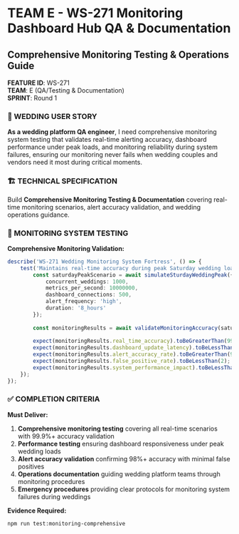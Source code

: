 # TEAM E - WS-271 Monitoring Dashboard Hub QA & Documentation
## Comprehensive Monitoring Testing & Operations Guide

**FEATURE ID**: WS-271  
**TEAM**: E (QA/Testing & Documentation)  
**SPRINT**: Round 1  

### 🎯 WEDDING USER STORY

**As a wedding platform QA engineer**, I need comprehensive monitoring system testing that validates real-time alerting accuracy, dashboard performance under peak loads, and monitoring reliability during system failures, ensuring our monitoring never fails when wedding couples and vendors need it most during critical moments.

### 🏗️ TECHNICAL SPECIFICATION

Build **Comprehensive Monitoring Testing & Documentation** covering real-time monitoring scenarios, alert accuracy validation, and wedding operations guidance.

### 🧪 MONITORING SYSTEM TESTING

**Comprehensive Monitoring Validation:**
```typescript
describe('WS-271 Wedding Monitoring System Fortress', () => {
    test('Maintains real-time accuracy during peak Saturday wedding load', async () => {
        const saturdayPeakScenario = await simulateSturdayWeddingPeak({
            concurrent_weddings: 1000,
            metrics_per_second: 10000000,
            dashboard_connections: 500,
            alert_frequency: 'high',
            duration: '8_hours'
        });
        
        const monitoringResults = await validateMonitoringAccuracy(saturdayPeakScenario);
        
        expect(monitoringResults.real_time_accuracy).toBeGreaterThan(99.9);
        expect(monitoringResults.dashboard_update_latency).toBeLessThan(100);
        expect(monitoringResults.alert_accuracy_rate).toBeGreaterThan(98);
        expect(monitoringResults.false_positive_rate).toBeLessThan(2);
        expect(monitoringResults.system_performance_impact).toBeLessThan(5);
    });
});
```

### ✅ COMPLETION CRITERIA

**Must Deliver:**
1. **Comprehensive monitoring testing** covering all real-time scenarios with 99.9%+ accuracy validation
2. **Performance testing** ensuring dashboard responsiveness under peak wedding loads
3. **Alert accuracy validation** confirming 98%+ accuracy with minimal false positives
4. **Operations documentation** guiding wedding platform teams through monitoring procedures
5. **Emergency procedures** providing clear protocols for monitoring system failures during weddings

**Evidence Required:**
```bash
npm run test:monitoring-comprehensive
```